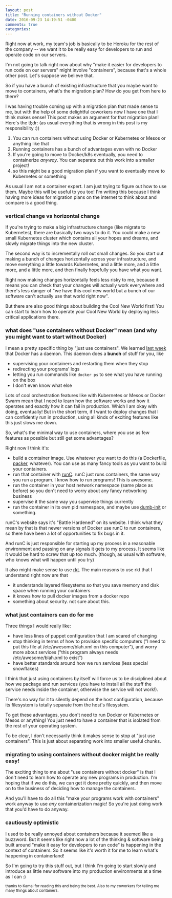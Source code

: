 ```yaml
---
layout: post
title: "Running containers without Docker"
date: 2016-09-23 14:19:51 -0400
comments: true
categories: 
---
```


Right now at work, my team's job is basically to be Heroku for the rest of the
company -- we want it to be really easy for developers to run and operate code
on our servers.

I'm not going to talk right now about why "make it easier for developers to
run code on our servers" might involve "containers", because that's a whole other
post. Let's suppose we believe that.

So if you have a bunch of existing infrastructure that you maybe want to move
to containers, what's the migration plan? How do you get from here to there?

I was having trouble coming up with a migration plan that made sense to me,
but with the help of some delightful coworkers now I have one  that I think
makes sense! This post makes an argument for that migration plan! Here's the
tl;dr: (as usual everything that is wrong in this post is my responsibility
:))

1. You can run containers without using Docker or Kubernetes or Mesos or anything like that
1. Running containers has a bunch of advantages even with no Docker
1. If you're going to move to Docker/k8s eventually, you need to containerize *anyway*. You can separate out this work into a smaller project!
1. so this might be a good migration plan if you want to eventually move to Kubernetes or something

As usual I am not a container expert. I am just trying to figure out how to
use them. Maybe this will be useful to you too! I'm writing this because I
think having more ideas for migration plans on the internet to think about and
compare is a good thing.

### vertical change vs horizontal change

If you're trying to make a big infrastructure change (like migrate to
Kubernetes), there are basically two ways to do it. You could make a new small
Kubernetes cluster which contains all your hopes and dreams, and slowly
migrate things into the new cluster.

The second way is to incrementally roll out small changes. So you start out
making a bunch of changes horizontally across your infrastructure, and move
everything a little towards Kubernetes, and a little more, and a little more,
and a little more, and then finally hopefully you have what you want.

Right now making changes horizontally feels less risky to me, because it means
you can check that your changes will actually work everywhere and there's less
danger of "we have this cool new world but a bunch of our software can't
actually use that world right now".

But there are also good things about building the Cool New World first! You can start to learn how to operate your Cool New World by deploying less critical applications there.

### what does "use containers without Docker" mean (and why you might want to start without Docker)

I mean a pretty specific thing by "just use containers". We learned [last week](/blog/2016/09/15/whats-up-with-containers-docker-and-rkt/) that Docker has a daemon. This daemon does a **bunch** of stuff for you, like

* supervising your containers and restarting them when they stop
* redirecting your programs' logs
* letting you run commands like `docker ps` to see what you have running on the box
* I don't even know what else

Lots of cool orchestration features like with Kubernetes or Mesos or Docker
Swarm mean that I need to learn how the software works and how it operates and
exactly how it can fail in production. Which I am okay with doing, eventually!
But in the short term, if I want to deploy changes that I can confidently run in
production, using all kinds of exciting features like this just slows me down.

So, what's the minimal way to use containers, where you use as few features as
possible but still get some advantages?

Right now I think it's:

* build a comtainer image. Use whatever you want to do this (a Dockerfile, [packer](https://www.packer.io/), whatever). You can use as many fancy tools as you want to build your containers.
* run that container with [runC](https://runc.io). runC just runs containers, the same way you run a program. I know how to run programs! This is awesome.
* run the container in your host network namespace (same place as before) so you don't need to worry about any fancy networking business
* supervise it the same way you supervise things currently
* run the container in its own pid namespace, and maybe use [dumb-init](https://engineeringblog.yelp.com/2016/01/dumb-init-an-init-for-docker.html) or something.

runC's website says it's "Battle Hardened" on its website. I think what they
mean by that is that newer versions of Docker use runC to run containers, so
there have been a lot of opportunities to fix bugs in it.

And runC is just responsible for starting up my process in a reasonable
environment and passing on any signals it gets to my process. It seems like it
would be hard to screw that up too much. (though, as usual with software, who
knows what will happen until you try)

It also might make sense to use [rkt](https://coreos.com/rkt/). The main
reasons to use rkt that I understand right now are that 

* it understands layered filesystems so that you save memory and disk space when running your containers
* it knows how to pull docker images from a docker repo
* something about security. not sure about this.

### what just containers can do for me

Three things I would really like:

* have less lines of puppet configuration that I am scared of changing
* stop thinking in terms of how to provision specific computers ("I need to put this file at /etc/awesome/blah.xml on this computer"), and worry more about services ("this program always needs /etc/awesome/blah.xml to exist")
* have better standards around how we run services (less special snowflakes)

I think that just using containers by itself will force us to be disciplined
about how we package and run services (you have to install all the stuff the
service needs inside the container, otherwise the service will not work!).

There's no way for it to silently depend on the host configuration, because
its filesystem is totally separate from the host's filesystem.

To get these advantages, you don't need to run Docker or Kubernetes or Mesos
or anything! You just need to have a container that is isolated from the rest
of your operating system.

To be clear, I don't necessarily think it makes sense to stop at "just use
containers". This is just about separating work into smaller useful chunks.

### migrating to using containers without docker might be really easy!

The exciting thing to me about "use containers without docker" is that I don't
need to learn how to operate any new programs in production. I'm hoping that
if we do this, we can get it done pretty quickly, and then move on to the
business of deciding how to manage the containers.

And you'll have to do all this "make your programs work with containers" work
anyway to use *any* containerization magic! So you're just doing work that
you'd have to do anyway.

### cautiously optimistic

I used to be really annoyed about containers because it seemed like a
buzzword. But it seems like right now a lot of the thinking & software being
built around "make it easy for developers to run code" is happening in the
context of containers. So it seems like it's worth it for me to learn what's
happening in containerland!

So I'm going to try this stuff out, but I think I'm going to start slowly and
introduce as little new software into my production environments at a time as
I can :)


<small>thanks to Kamal for reading this and being the best. Also to my coworkers for telling me many things about containers.</small>